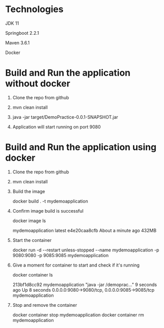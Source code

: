 # Technologies
JDK 11

Springboot 2.2.1

Maven 3.6.1

Docker

# Build and Run the application without docker

1. Clone the repo from github 

2. mvn clean install

3. java -jar target/DemoPractice-0.0.1-SNAPSHOT.jar

4. Application will start running on port 9080

# Build and Run the application using docker 

1. Clone the repo from github

2. mvn clean install
    
3. Build the image 

    docker build . -t mydemoapplication
    
4. Confirm image build is successful

    docker image ls
    
    mydemoapplication                latest              e4e20caa8cfb        About a minute ago   432MB    

5. Start the container 
    
    docker run -d --restart unless-stopped --name mydemoapplication -p 9080:9080 -p 9085:9085 mydemoapplication
    
6. Give a moment for container to start and check if it's running 

    docker container ls
    
    213bf1d8cc92        mydemoapplication        "java -jar /demoprac…"   9 seconds ago       Up 8 seconds        0.0.0.0:9080->9080/tcp, 0.0.0.0:9085->9085/tcp   mydemoapplication

7. Stop and remove the container

    docker container stop mydemoapplication
    docker container rm mydemoapplication
